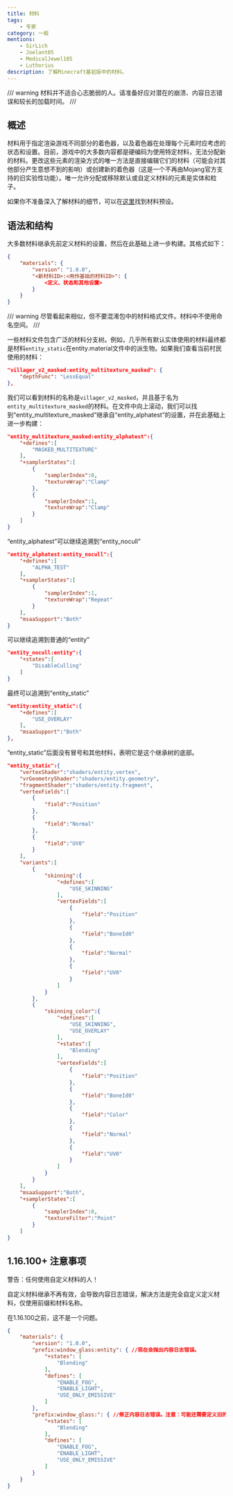 ```yaml
---
title: 材料
tags:
    - 专家
category: 一般
mentions:
    - SirLich
    - Joelant05
    - MedicalJewel105
    - Luthorius
description: 了解Minecraft基岩版中的材料。
---
```


/// warning
材料并不适合心志脆弱的人。请准备好应对潜在的崩溃、内容日志错误和较长的加载时间。
///

## 概述

材料用于指定渲染游戏不同部分的着色器，以及着色器在处理每个元素时应考虑的状态和设置。目前，游戏中的大多数内容都是硬编码为使用特定材料，无法分配新的材料。更改这些元素的渲染方式的唯一方法是直接编辑它们的材料（可能会对其他部分产生意想不到的影响）或创建新的着色器（这是一个不再由Mojang官方支持的旧实验性功能）。唯一允许分配或移除默认或自定义材料的元素是实体和粒子。

如果你不准备深入了解材料的细节，可以在[这里](../documentation/materials.md)找到材料预设。

## 语法和结构

大多数材料继承先前定义材料的设置，然后在此基础上进一步构建。其格式如下：

```json title="RP/materials/name.material"
{
	"materials": {
		"version": "1.0.0",
		"<新材料ID>:<用作基础的材料ID>": {
    		<定义、状态和其他设置>
		}
	}
}
```

/// warning
尽管看起来相似，但不要混淆包中的材料格式文件。材料中不使用命名空间。
///

一些材料文件包含广泛的材料分支树。例如，几乎所有默认实体使用的材料最终都是材料`entity_static`在entity.material文件中的派生物。如果我们查看当前村民使用的材料：

```json title=""
"villager_v2_masked:entity_multitexture_masked": {
    "depthFunc": "LessEqual"
},
```

我们可以看到材料的名称是`villager_v2_masked`，并且基于名为`entity_multitexture_masked`的材料。在文件中向上滚动，我们可以找到“entity_multitexture_masked”继承自“entity_alphatest”的设置，并在此基础上进一步构建：

```json title=""
"entity_multitexture_masked:entity_alphatest":{
    "+defines":[
        "MASKED_MULTITEXTURE"
    ],
    "+samplerStates":[
        {
            "samplerIndex":0,
            "textureWrap":"Clamp"
        },
        {
            "samplerIndex":1,
            "textureWrap":"Clamp"
        }
    ]
}
```

“entity_alphatest”可以继续追溯到“entity_nocull”

```json title=""
"entity_alphatest:entity_nocull":{
    "+defines":[
        "ALPHA_TEST"
    ],
    "+samplerStates":[
        {
            "samplerIndex":1,
            "textureWrap":"Repeat"
        }
    ],
    "msaaSupport":"Both"
}
```

可以继续追溯到普通的“entity”

```json title=""
"entity_nocull:entity":{
    "+states":[
        "DisableCulling"
    ]
}
```

最终可以追溯到“entity_static”

```json title=""
"entity:entity_static":{
    "+defines":[
        "USE_OVERLAY"
    ],
    "msaaSupport":"Both"
},
```

“entity_static”后面没有冒号和其他材料，表明它是这个继承树的底部。

```json title=""
"entity_static":{
    "vertexShader":"shaders/entity.vertex",
    "vrGeometryShader":"shaders/entity.geometry",
    "fragmentShader":"shaders/entity.fragment",
    "vertexFields":[
        {
            "field":"Position"
        },
        {
            "field":"Normal"
        },
        {
            "field":"UV0"
        }
    ],
    "variants":[
        {
            "skinning":{
                "+defines":[
                    "USE_SKINNING"
                ],
                "vertexFields":[
                    {
                        "field":"Position"
                    },
                    {
                        "field":"BoneId0"
                    },
                    {
                        "field":"Normal"
                    },
                    {
                        "field":"UV0"
                    }
                ]
            }
        },
        {
            "skinning_color":{
                "+defines":[
                    "USE_SKINNING",
                    "USE_OVERLAY"
                ],
                "+states":[
                    "Blending"
                ],
                "vertexFields":[
                    {
                        "field":"Position"
                    },
                    {
                        "field":"BoneId0"
                    },
                    {
                        "field":"Color"
                    },
                    {
                        "field":"Normal"
                    },
                    {
                        "field":"UV0"
                    }
                ]
            }
        }
    ],
    "msaaSupport":"Both",
    "+samplerStates":[
        {
            "samplerIndex":0,
            "textureFilter":"Point"
        }
    ]
}
```

## 1.16.100+ 注意事项

警告：任何使用自定义材料的人！

自定义材料继承不再有效，会导致内容日志错误，解决方法是完全自定义定义材料，仅使用前缀和材料名称。

在1.16.100之前，这不是一个问题。

```json
{
    "materials": {
        "version": "1.0.0",
        "prefix:window_glass:entity": { //现在会抛出内容日志错误。
            "+states": [
                "Blending"
            ],
            "defines": [
                "ENABLE_FOG",
                "ENABLE_LIGHT",
                "USE_ONLY_EMISSIVE"
            ]
        },
        "prefix:window_glass:": { //修正内容日志错误。注意：可能还需要定义旧的继承值。
            "+states": [
                "Blending"
            ],
            "defines": [
                "ENABLE_FOG",
                "ENABLE_LIGHT",
                "USE_ONLY_EMISSIVE"
            ]
        }
    }
}
```